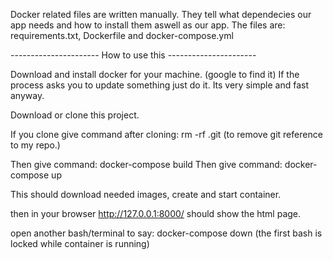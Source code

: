Docker related files are written manually. They tell what dependecies
our app needs and how to install them aswell as our app.
The files are: requirements.txt, Dockerfile and docker-compose.yml

---------------------- How to use this ----------------------

Download and install docker for your machine. (google to find it)
If the process asks you to update something just do it. Its very simple and fast anyway.

Download or clone this project.

If you clone give command after cloning:
rm -rf .git (to remove git reference to my repo.)

Then give command: docker-compose build
Then give command: docker-compose up

This should download needed images, create and start container.

then in your browser http://127.0.0.1:8000/ should show the html page.

open another bash/terminal to say: docker-compose down (the first bash is locked while container is running)

